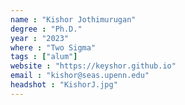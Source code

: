 ```yaml
---
name : "Kishor Jothimurugan"
degree : "Ph.D."
year : "2023"
where : "Two Sigma"
tags : ["alum"]
website : "https://keyshor.github.io"
email : "kishor@seas.upenn.edu"
headshot : "KishorJ.jpg"
---
```

